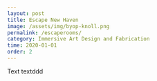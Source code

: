 ```yaml
---
layout: post
title: Escape New Haven
image: /assets/img/byop-knoll.png
permalink: /escaperooms/
category: Immersive Art Design and Fabrication
time: 2020-01-01
order: 2
---
```


Text textddd